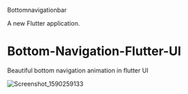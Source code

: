 Bottomnavigationbar

A new Flutter application.

# Bottom-Navigation-Flutter-UI
Beautiful bottom navigation animation in flutter UI


![Screenshot_1590259133](https://user-images.githubusercontent.com/51218670/82752832-0d4e0300-9dd6-11ea-9706-ba9b859bd171.png)
